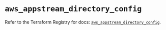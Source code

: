 # `aws_appstream_directory_config`

Refer to the Terraform Registry for docs: [`aws_appstream_directory_config`](https://registry.terraform.io/providers/hashicorp/aws/6.17.0/docs/resources/appstream_directory_config).
